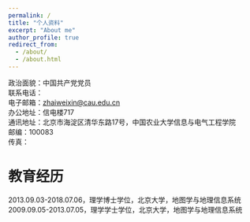 ```yaml
---
permalink: /
title: "个人资料"
excerpt: "About me"
author_profile: true
redirect_from: 
  - /about/
  - /about.html
---
```




政治面貌：中国共产党党员  
联系电话：  
电子邮箱：zhaiweixin@cau.edu.cn  
办公地址：信电楼717  
通讯地址：北京市海淀区清华东路17号，中国农业大学信息与电气工程学院  
邮编：100083  
传真：  




教育经历
======

2013.09.03-2018.07.06，理学博士学位，北京大学，地图学与地理信息系统  
2009.09.05-2013.07.05，理学学士学位，北京大学，地图学与地理信息系统




